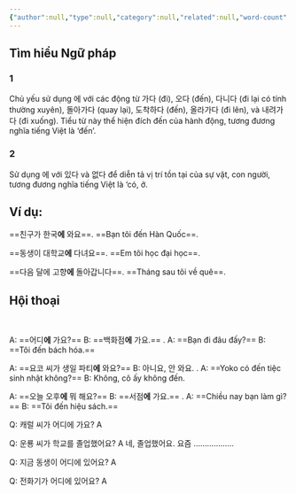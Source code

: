 ```yaml
---
{"author":null,"type":null,"category":null,"related":null,"word-count":null,"dg-publish":true,"dg-hide":true,"tags":null,"deck":"korean_grammar","anki tags":"N에(1)","title":"06. N에 (1)","permalink":"/1-project/ngoai-ngu/tieng-han/ngu-phap-tieng-han/1-so-cap/06-n-1/","hide":true,"dgPassFrontmatter":true}
---
```


## Tìm hiểu Ngữ pháp

### 1
 
 Chủ yếu sử dụng 에 với các động từ 가다 (đi), 오다 (đến), 다니다 (đi lại có tính thường xuyên),
돌아가다 (quay lại), 도착하다 (đến), 올라가다 (đi lên), và 내려가다 (đi xuống). Tiểu từ này thể hiện đích đến của hành động, tương đương nghĩa tiếng Việt là ‘đến’.

### 2

﻿Sử dụng 에 với 있다 và 없다 để diễn tả vị trí tồn tại của sự vật, con người, tương đương nghĩa
tiếng Việt là ‘có, ở.
## Ví dụ:

==친구가 한국**에** 와요==.
==Bạn tôi đến Hàn Quốc==.
<!--ID: 1700755858938-->


==동생이 대학교**에** 다녀요==.
==Em tôi học đại học==.
<!--ID: 1700755858948-->


==다음 달에 고향**에** 돌아갑니다==.
==Tháng sau tôi về quê==.
<!--ID: 1700755858957-->


## Hội thoại

﻿

A: ==어디**에** 가요?==
B: ==백화점**에** 가요.==
.
A: ==Bạn đi đâu đấy?==
B: ==Tôi đến bách hóa.==
<!--ID: 1700756160527-->


A: ==요코 씨가 생일 파티**에** 와요?==
B: 아니요, 안 와요.
.
A: ==Yoko có đến tiệc sinh nhật không?==
B: Không, cô ấy không đến.
<!--ID: 1700756160537-->


A: ==오늘 오후**에** 뭐 해요?==
B: ==서점**에** 가요.==
.
A: ==Chiều nay bạn làm gì?==
B: ==Tôi đến hiệu sách.==
<!--ID: 1700756160543-->



Q: 캐럴 씨가 어디에 가요?
A

Q: 운룡 씨가 학교를 졸업했어요?
A 네, 졸업했어요. 요즘 ………………

Q: 지금 동생이 어디에 있어요?
A 

Q: 전화기가 어디에 있어요?
A



